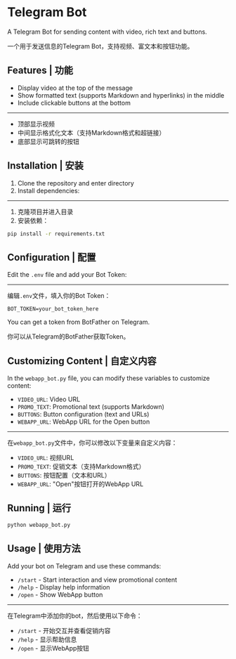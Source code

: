 # Telegram  Bot

A Telegram Bot for sending content with video, rich text and buttons.

一个用于发送信息的Telegram Bot，支持视频、富文本和按钮功能。

## Features | 功能

- Display video at the top of the message
- Show formatted text (supports Markdown and hyperlinks) in the middle
- Include clickable buttons at the bottom

---

- 顶部显示视频
- 中间显示格式化文本（支持Markdown格式和超链接）
- 底部显示可跳转的按钮

## Installation | 安装

1. Clone the repository and enter directory
2. Install dependencies:

---

1. 克隆项目并进入目录
2. 安装依赖：

```bash
pip install -r requirements.txt
```

## Configuration | 配置

Edit the `.env` file and add your Bot Token:

---

编辑`.env`文件，填入你的Bot Token：

```
BOT_TOKEN=your_bot_token_here
```

You can get a token from BotFather on Telegram.

你可以从Telegram的BotFather获取Token。


## Customizing Content | 自定义内容

In the `webapp_bot.py` file, you can modify these variables to customize content:

- `VIDEO_URL`: Video URL
- `PROMO_TEXT`: Promotional text (supports Markdown)
- `BUTTONS`: Button configuration (text and URLs)
- `WEBAPP_URL`: WebApp URL for the Open button

---

在`webapp_bot.py`文件中，你可以修改以下变量来自定义内容：

- `VIDEO_URL`: 视频URL
- `PROMO_TEXT`: 促销文本（支持Markdown格式）
- `BUTTONS`: 按钮配置（文本和URL）
- `WEBAPP_URL`: "Open"按钮打开的WebApp URL

## Running | 运行

```bash
python webapp_bot.py
```

## Usage | 使用方法

Add your bot on Telegram and use these commands:

- `/start` - Start interaction and view promotional content
- `/help` - Display help information
- `/open` - Show WebApp button

---

在Telegram中添加你的bot，然后使用以下命令：

- `/start` - 开始交互并查看促销内容
- `/help` - 显示帮助信息
- `/open` - 显示WebApp按钮 